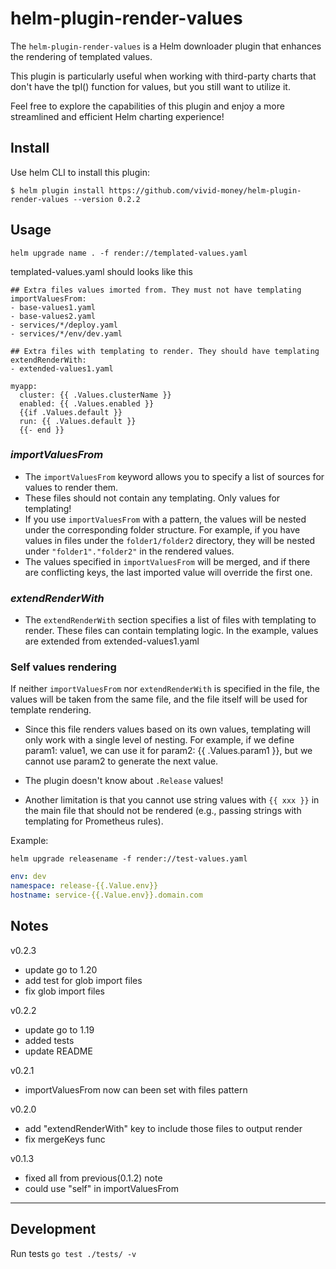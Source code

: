 # helm-plugin-render-values

The `helm-plugin-render-values` is a Helm downloader plugin that enhances the rendering of templated values.

This plugin is particularly useful when working with third-party charts that don't have the tpl() function for values, but you still want to utilize it.

Feel free to explore the capabilities of this plugin and enjoy a more streamlined and efficient Helm charting experience!

## Install
Use helm CLI to install this plugin:
```
$ helm plugin install https://github.com/vivid-money/helm-plugin-render-values --version 0.2.2
```

## Usage
```
helm upgrade name . -f render://templated-values.yaml
```
templated-values.yaml should looks like this
```
## Extra files values imorted from. They must not have templating
importValuesFrom: 
- base-values1.yaml
- base-values2.yaml
- services/*/deploy.yaml
- services/*/env/dev.yaml

## Extra files with templating to render. They should have templating
extendRenderWith: 
- extended-values1.yaml

myapp:
  cluster: {{ .Values.clusterName }}
  enabled: {{ .Values.enabled }}
  {{if .Values.default }}
  run: {{ .Values.default }}
  {{- end }}
```
### *importValuesFrom*
- The `importValuesFrom` keyword allows you to specify a list of sources for values to render them.
- These files should not contain any templating. Only values for templating!
- If you use `importValuesFrom` with a pattern, the values will be nested under the corresponding folder structure. For example, if you have values in files under the `folder1/folder2` directory, they will be nested under `"folder1"."folder2"` in the rendered values.
- The values specified in `importValuesFrom` will be merged, and if there are conflicting keys, the last imported value will override the first one.

### *extendRenderWith*
- The `extendRenderWith` section specifies a list of files with templating to render. These files can contain templating logic. In the example, values are extended from extended-values1.yaml

### Self values rendering
If neither `importValuesFrom` nor `extendRenderWith` is specified in the file, the values will be taken from the same file, and the file itself will be used for template rendering.

- Since this file renders values based on its own values, templating will only work with a single level of nesting. For example, if we define param1: value1, we can use it for param2: {{ .Values.param1 }}, but we cannot use param2 to generate the next value.

- The plugin doesn't know about `.Release` values!

- Another limitation is that you cannot use string values with `{{ xxx }}` in the main file that should not be rendered (e.g., passing strings with templating for Prometheus rules).

Example:

`helm upgrade releasename -f render://test-values.yaml`
```test-values.yaml
env: dev
namespace: release-{{.Value.env}}
hostname: service-{{.Value.env}}.domain.com
```
## Notes

v0.2.3
- update go to 1.20
- add test for glob import files
- fix glob import files

v0.2.2
- update go to 1.19
- added tests
- update README

v0.2.1
- importValuesFrom now can been set with files pattern

v0.2.0
- add "extendRenderWith" key to include those files to output render
- fix mergeKeys func

v0.1.3
- fixed all from previous(0.1.2) note
- could use "self" in importValuesFrom

***

## Development

Run tests
`go test ./tests/ -v`
